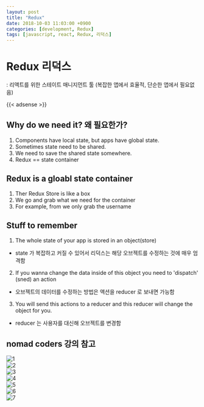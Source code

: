 ```yaml
---
layout: post
title: "Redux"
date: 2018-10-03 11:03:00 +0900
categories: [development, Redux]
tags: [javascript, react, Redux, 리덕스]
---
```

<!--toc-->

# Redux 리덕스

: 리액트를 위한 스테이트 매니지먼트 툴 (복잡한 앱에서 효율적, 단순한 앱에서 필요없음)

{{< adsense >}}


## Why do we need it? 왜 필요한가?

1. Components have local state, but apps have global state.
2. Sometimes state need to be shared.
3. We need to save the shared state somewhere.
4. Redux == state container

## Redux is a gloabl state container

1. Ther Redux Store is like a box
2. We go and grab what we need for the container
3. For example, from <Navigation/> we only grab the username

## Stuff to remember

1. The whole state of your app is stored in an object(store)

- state 가 복잡하고 커질 수 있어서 리덕스는 해당 오브젝트를 수정하는 것에 매우 엄격함

2. If you wanna change the data inside of this object you need to 'dispatch' (sned) an action

- 오브젝트의 데이터를 수정하는 방법은 액션을 reducer 로 보내면 가능함

3. You will send this actions to a reducer and this reducer will change the object for you.

- reducer 는 사용자를 대신해 오브젝트를 변경함

## nomad coders 강의 참고

![1](/assets/redux/1.png)  
![2](/assets/redux/2.png)  
![3](/assets/redux/3.png)  
![4](/assets/redux/4.png)  
![5](/assets/redux/5.png)  
![6](/assets/redux/6.png)  
![7](/assets/redux/7.png)


